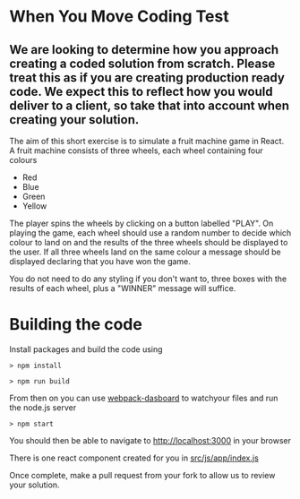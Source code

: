 # When You Move Coding Test

## We are looking to determine how you approach creating a coded solution from scratch. Please treat this as if you are creating production ready code. We expect this to reflect how you would deliver to a client, so take that into account when creating your solution.

The aim of this short exercise is to simulate a fruit machine game in React. A fruit machine consists of three wheels, each wheel containing four colours

* Red
* Blue
* Green
* Yellow

The player spins the wheels by clicking on a button labelled "PLAY".  On playing the game, each wheel should use a random number to decide which colour to land on and the results of the three wheels should be displayed to the user.  If all three wheels land on the same colour a message should be displayed declaring that you have won the game.

You do not need to do any styling if you don't want to, three boxes with the results of each wheel, plus a "WINNER" message will suffice.

# Building the code

Install packages and build the code using

`> npm install`

`> npm run build`

From then on you can use [webpack-dasboard](https://github.com/FormidableLabs/webpack-dashboard) to watchyour files and run the node.js server

`> npm start`

You should then be able to navigate to [http://localhost:3000](http://localhost:3000) in your browser

There is one react component created for you in [src/js/app/index.js](https://bitbucket.org/whenyoumove/reactcodingtest/src/8a05ec9a9e086e75a50f9bd5052d50b342ae847f/src/js/app/?at=master)

Once complete, make a pull request from your fork to allow us to review your solution.